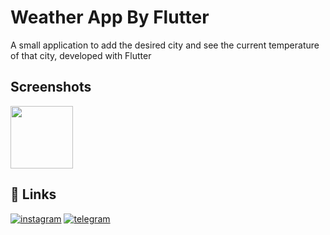 # Weather App By Flutter

A small application to add the desired city and see the current temperature of that city, developed with Flutter


## Screenshots
<img src="https://github.com/amirrezamajd/weather_app/assets/94396701/cc3d3a8a-e52d-48f7-a662-fdcfbdc223d1" width="100">

## 🔗 Links

[![instagram](https://img.shields.io/badge/linkedin-0A66C2?style=for-the-badge&logo=instagram&logoColor=purple)](https://www.linkedin.com/)
[![telegram](https://img.shields.io/badge/twitter-1DA1F2?style=for-the-badge&logo=twitter&logoColor=white)](https://twitter.com/)


